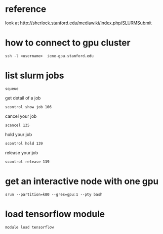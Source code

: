 # reference

look at http://sherlock.stanford.edu/mediawiki/index.php/SLURMSubmit

# how to connect to gpu cluster

`ssh -l <username>  icme-gpu.stanford.edu`

# list slurm jobs

`squeue`

get detail of a job

`scontrol show job 106`

cancel your job

`scancel 135`

hold your job

`scontrol hold 139`

release your job

`scontrol release 139`


# get an interactive node with one gpu

`srun --partition=k80 --gres=gpu:1 --pty bash`

# load tensorflow module

`module load tensorflow`
